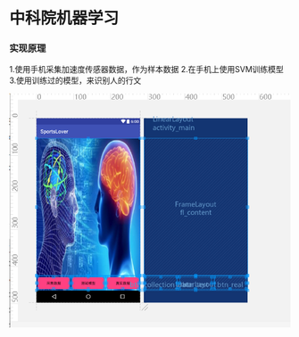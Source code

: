 # 中科院机器学习

### 实现原理

  1.使用手机采集加速度传感器数据，作为样本数据
  2.在手机上使用SVM训练模型
  3.使用训练过的模型，来识别人的行文

![截图](https://github.com/KevinLiuinAmerica/SVMProj/blob/master/screenshot/screenshot-project.png)

